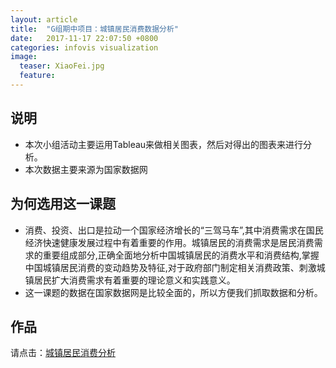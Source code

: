 ```yaml
---
layout: article
title:  "G组期中项目：城镇居民消费数据分析"
date:   2017-11-17 22:07:50 +0800
categories: infovis visualization
image:
  teaser: XiaoFei.jpg
  feature: 
---
```



## 说明

- 本次小组活动主要运用Tableau来做相关图表，然后对得出的图表来进行分析。
- 本次数据主要来源为国家数据网

## 为何选用这一课题

- 消费、投资、出口是拉动一个国家经济增长的“三驾马车”,其中消费需求在国民经济快速健康发展过程中有着重要的作用。城镇居民的消费需求是居民消费需求的重要组成部分,正确全面地分析中国城镇居民的消费水平和消费结构,掌握中国城镇居民消费的变动趋势及特征,对于政府部门制定相关消费政策、刺激城镇居民扩大消费需求有着重要的理论意义和实践意义。
- 这一课题的数据在国家数据网是比较全面的，所以方便我们抓取数据和分析。


## 作品
请点击：<a href="https://huangjiali.github.io/infovis/QiZhong/index.html" target="_blank">城镇居民消费分析</a>
